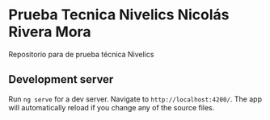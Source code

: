 # Prueba Tecnica Nivelics Nicolás Rivera Mora

Repositorio para de prueba técnica Nivelics

## Development server

Run `ng serve` for a dev server. Navigate to `http://localhost:4200/`. The app will automatically reload if you change any of the source files.

